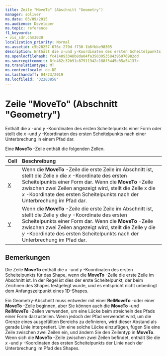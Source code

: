 ```yaml
---
title: Zeile "MoveTo" (Abschnitt "Geometry")
manager: soliver
ms.date: 03/09/2015
ms.audience: Developer
ms.topic: reference
f1_keywords:
- vis_sdr.chm3030
localization_priority: Normal
ms.assetid: c5b20257-676c-279d-f730-1b6fbbe98305
description: Enthält die x-und y-Koordinaten des ersten Scheitelpunkts einer Form oder stellt die x-und y-Koordinaten des ersten Scheitelpunkts nach einer Unterbrechung in einem Pfad dar.
ms.openlocfilehash: fc414093348b8da04fa3503053584395976982dd
ms.sourcegitcommit: 8fe462c32b91c87911942c188f3445e85a54137c
ms.translationtype: MT
ms.contentlocale: de-DE
ms.lasthandoff: 04/23/2019
ms.locfileid: "32283858"
---
```

# <a name="moveto-row-geometry-section"></a>Zeile "MoveTo" (Abschnitt "Geometry")

Enthält die *x* -und *y* -Koordinaten des ersten Scheitelpunkts einer Form oder stellt die *x* -und *y* -Koordinaten des ersten Scheitelpunkts nach einer Unterbrechung in einem Pfad dar. 
  
Eine **MoveTo** -Zeile enthält die folgenden Zellen. 
  
|**Cell**|**Beschreibung**|
|:-----|:-----|
|[X](x-cell-geometry-section.md) <br/> |Wenn die **MoveTo** -Zeile die erste Zeile im Abschnitt ist, stellt die Zelle x die *x* -Koordinate des ersten Scheitelpunkts einer Form dar. Wenn die **MoveTo** -Zeile zwischen zwei Zeilen angezeigt wird, stellt die Zelle x die *x* -Koordinate des ersten Scheitelpunkts nach der Unterbrechung im Pfad dar.  <br/> |
|[Y](y-cell-geometry-section.md) <br/> |Wenn die **MoveTo** -Zeile die erste Zeile im Abschnitt ist, stellt die Zelle y die *y* -Koordinate des ersten Scheitelpunkts einer Form dar. Wenn die **MoveTo** -Zeile zwischen zwei Zeilen angezeigt wird, stellt die Zelle y die *y* -Koordinate des ersten Scheitelpunkts nach der Unterbrechung im Pfad dar.  <br/> |
   
## <a name="remarks"></a>Bemerkungen

Die Zeile **MoveTo** enthält die *x* -und *y* -Koordinaten des ersten Scheitelpunkts für das Shape, wenn die **MoveTo** -Zeile die erste Zeile im Abschnitt ist. In der Regel ist dies der erste Scheitelpunkt, der beim Zeichnen des Shapes festgelegt wurde, und es entspricht nicht unbedingt dem Anfangszeitpunkt eines 1D-Shapes. 
  
Ein Geometry-Abschnitt muss entweder mit einer **RelMoveTo** -oder einer **MoveTo** -Zeile beginnen, aber Sie können auch die **MoveTo** -und **RelMoveTo** -Zeilen verwenden, um eine Lücke beim streicheln des Pfads einer Form darzustellen. Wenn jedoch der Pfad verwendet wird, um die Grenze eines ausgefüllten Bereichs zu definieren, wird dieser Abstand als gerade Linie interpretiert. Um eine solche Lücke einzufügen, fügen Sie eine Zeile zwischen zwei Zeilen ein, und ändern Sie den Zeilentyp in **MoveTo**. Wenn sich die **MoveTo** -Zeile zwischen zwei Zeilen befindet, enthält Sie die *x* -und *y* -Koordinaten des ersten Scheitelpunkts der Linie nach der Unterbrechung im Pfad des Shapes. 
  

